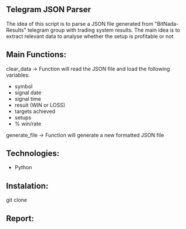 Telegram JSON Parser
------------------------------------------

The idea of this script is to parse a JSON file generated from "BitNada-Results" telegram group with trading system results. The main idea is to extract relevant data to analyse whether the setup is profitable or not

Main Functions:
---------------
clear_data -> Function will read the JSON file and load the following variables:

  - symbol
  - signal date
  - signal time
  - result (WIN or LOSS)
  - targets achieved
  - setups
  - % win/rate
  
generate_file -> Function will generate a new formatted JSON file

Technologies:
-------------
- Python

Instalation:
------------

git clone 

Report:
-------
